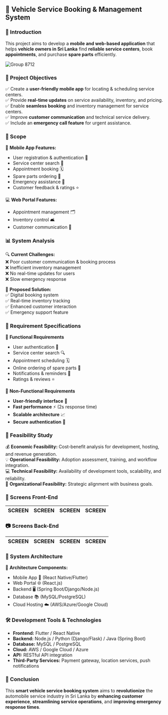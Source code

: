 ## 🚗 Vehicle Service Booking & Management System  

### 📌 Introduction  
This project aims to develop a **mobile and web-based application** that helps **vehicle owners in Sri Lanka** find **reliable service centers**, book **appointments**, and purchase **spare parts** efficiently.  

![Group 8712](https://github.com/user-attachments/assets/8f6793a5-43c4-43d0-9a8c-45150c5bbca1)

### 🚀 Project Objectives  
✅ Create a **user-friendly mobile app** for locating & scheduling service centers.  
✅ Provide **real-time updates** on service availability, inventory, and pricing.  
✅ Enable **seamless booking** and inventory management for service centers.  
✅ Improve **customer communication** and technical service delivery.  
✅ Include an **emergency call feature** for urgent assistance.  

### 💼 Scope  
📱 **Mobile App Features:**  
- User registration & authentication 🔐  
- Service center search 📍  
- Appointment booking 🗓️  
- Spare parts ordering 🏃️  
- Emergency assistance 🚨  
- Customer feedback & ratings ⭐  

💻 **Web Portal Features:**  
- Appointment management 🗂️  
- Inventory control 🛋  
- Customer communication 📩  

### 📊 System Analysis  
🔍 **Current Challenges:**  
❌ Poor customer communication & booking process  
❌ Inefficient inventory management  
❌ No real-time updates for users  
❌ Slow emergency response  

🔄 **Proposed Solution:**  
✅ Digital booking system  
✅ Real-time inventory tracking  
✅ Enhanced customer interaction  
✅ Emergency support feature  

### 📝 Requirement Specifications  
🔹 **Functional Requirements**  
- User authentication 🔑  
- Service center search 🔍  
- Appointment scheduling 🗓️  
- Online ordering of spare parts 🏃️  
- Notifications & reminders 🔔  
- Ratings & reviews ⭐  

🔹 **Non-Functional Requirements**  
- **User-friendly interface** 🎨  
- **Fast performance** ⚡ (2s response time)  
- **Scalable architecture** 📈  
- **Secure authentication** 🔐  

### 🏰 Feasibility Study  
💰 **Economic Feasibility:** Cost-benefit analysis for development, hosting, and revenue generation.  
💡 **Operational Feasibility:** Adoption assessment, training, and workflow integration.  
💻 **Technical Feasibility:** Availability of development tools, scalability, and reliability.  
🏢 **Organizational Feasibility:** Strategic alignment with business goals.  


### 📸 Screens Front-End

| SCREEN | SCREEN | SCREEN | SCREEN |
|---------|------------|-------------|-------------|



### 📷 Screens Back-End


| SCREEN | SCREEN | SCREEN | SCREEN |
|---------|------------|-------------|-------------|




### 🏦 System Architecture  
📌 **Architecture Components:**  
- Mobile App 📱 (React Native/Flutter)  
- Web Portal 🌐 (React.js)  
- Backend 🖥️ (Spring Boot/Django/Node.js)  
- Database 📚 (MySQL/PostgreSQL)  
- Cloud Hosting ☁️ (AWS/Azure/Google Cloud)  

### 🛠️ Development Tools & Technologies  
- **Frontend:** Flutter / React Native  
- **Backend:** Node.js / Python (Django/Flask) / Java (Spring Boot)  
- **Database:** MySQL / PostgreSQL  
- **Cloud:** AWS / Google Cloud / Azure  
- **API:** RESTful API integration  
- **Third-Party Services:** Payment gateway, location services, push notifications  

### 🚀 Conclusion  
This **smart vehicle service booking system** aims to **revolutionize** the automobile service industry in Sri Lanka by **enhancing customer experience**, **streamlining service operations**, and **improving emergency response times**.  

